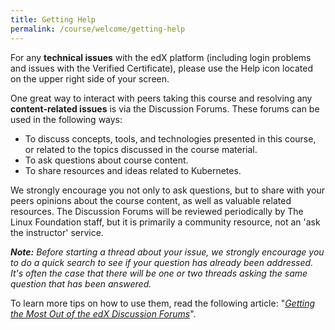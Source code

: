 ```yaml
---
title: Getting Help
permalink: /course/welcome/getting-help
---
```

For any **technical issues** with the edX platform (including login problems and issues with the Verified Certificate), please use the Help icon located on the upper right side of your screen.

One great way to interact with peers taking this course and resolving any **content-related issues** is via the Discussion Forums. These forums can be used in the following ways:

-   To discuss concepts, tools, and technologies presented in this course, or related to the topics discussed in the course material.
-   To ask questions about course content.
-   To share resources and ideas related to Kubernetes.

We strongly encourage you not only to ask questions, but to share with your peers opinions about the course content, as well as valuable related resources. The Discussion Forums will be reviewed periodically by The Linux Foundation staff, but it is primarily a community resource, not an 'ask the instructor' service.

***Note:** Before starting a thread about your issue, we strongly encourage you to do a quick search to see if your question has already been addressed. It's often the case that there will be one or two threads asking the same question that has been answered.*

To learn more tips on how to use them, read the following article: "*[Getting the Most Out of the edX Discussion Forums](https://blog.edx.org/getting-most-out-edx-discussion-forums)*".